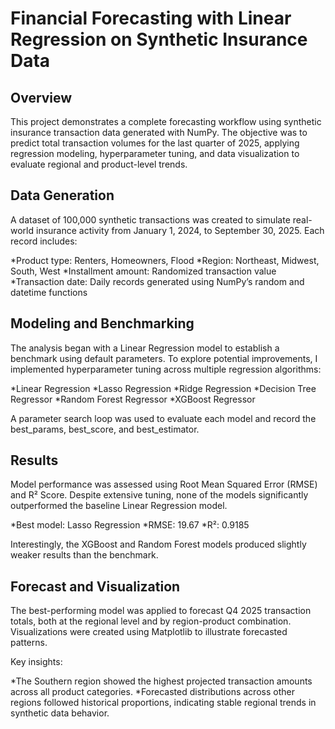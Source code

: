 # Financial Forecasting with Linear Regression on Synthetic Insurance Data
## Overview

This project demonstrates a complete forecasting workflow using synthetic insurance transaction data generated with NumPy.
The objective was to predict total transaction volumes for the last quarter of 2025, applying regression modeling, hyperparameter tuning, and data visualization to evaluate regional and product-level trends.

## Data Generation

A dataset of 100,000 synthetic transactions was created to simulate real-world insurance activity from January 1, 2024, to September 30, 2025.
Each record includes:

*Product type: Renters, Homeowners, Flood
*Region: Northeast, Midwest, South, West
*Installment amount: Randomized transaction value
*Transaction date: Daily records generated using NumPy’s random and datetime functions

## Modeling and Benchmarking

The analysis began with a Linear Regression model to establish a benchmark using default parameters.
To explore potential improvements, I implemented hyperparameter tuning across multiple regression algorithms:

*Linear Regression
*Lasso Regression
*Ridge Regression
*Decision Tree Regressor
*Random Forest Regressor
*XGBoost Regressor

A parameter search loop was used to evaluate each model and record the best_params, best_score, and best_estimator.

## Results

Model performance was assessed using Root Mean Squared Error (RMSE) and R² Score.
Despite extensive tuning, none of the models significantly outperformed the baseline Linear Regression model.

*Best model: Lasso Regression
*RMSE: 19.67
*R²: 0.9185

Interestingly, the XGBoost and Random Forest models produced slightly weaker results than the benchmark.

## Forecast and Visualization

The best-performing model was applied to forecast Q4 2025 transaction totals, both at the regional level and by region-product combination.
Visualizations were created using Matplotlib to illustrate forecasted patterns.

Key insights:

*The Southern region showed the highest projected transaction amounts across all product categories.
*Forecasted distributions across other regions followed historical proportions, indicating stable regional trends in synthetic data behavior.